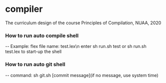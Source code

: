# compiler
The curriculum design of the course Principles of Compilation, NUAA, 2020

### How to run auto compile shell
--
Example: 
    flex file name: test.lex\n
    enter sh run.sh test or sh run.sh test.lex to start-up the shell

### How to run auto git shell
--
command: sh git.sh [commit message](if no message, use system time)
